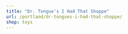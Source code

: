 ```yaml
---
title: "Dr. Tongue's I Had That Shoppe"
url: /portland/dr-tongues-i-had-that-shoppe/
shop: toys
---
```


